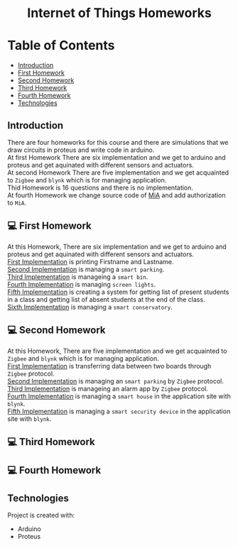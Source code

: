 # <p align="center">Internet of Things Homeworks</p>

# Table of Contents
- [Introduction](https://github.com/mohammadtavakoli78/Internet-of-Things#introduction)
- [First Homework](https://github.com/mohammadtavakoli78/Internet-of-Things#-First-Homework)
- [Second Homework](https://github.com/mohammadtavakoli78/Internet-of-Things#-Second-Homework)
- [Third Homework](https://github.com/mohammadtavakoli78/Internet-of-Things#-Third-Homework)
- [Fourth Homework](https://github.com/mohammadtavakoli78/Internet-of-Things#-Fourth-Homework)
- [Technologies](https://github.com/mohammadtavakoli78/Internet-of-Things#technologies)

## Introduction
There are four homeworks for this course and there are simulations that we draw circuits in proteus and write code in arduino.<br>
At first Homework There are six implementation and we get to arduino and proteus and get aquinated with different sensors and actuators.<br>
At second Homework There are five implementation and we get acquainted to ```Zigbee``` and ```blynk``` which is for managing application.<br>
Thid Homework is 16 questions and there is no implementation.<br>
At fourth Homework we change source code of [MiA](https://github.com/I1820/mia) and add authorization to ```MiA```.<br>

## 💻 First Homework
At this Homework, There are six implementation and we get to arduino and proteus and get aquinated with different sensors and actuators.<br>
[First Implementation](https://github.com/mohammadtavakoli78/Internet-of-Things/tree/master/HW1/06.%20Hello%20World) is printing Firstname and Lastname.<br>
[Second Implementation](https://github.com/mohammadtavakoli78/Internet-of-Things/tree/master/HW1/07.%20smart%20parking) is managing a ```smart parking```.<br>
[Third Implementation](https://github.com/mohammadtavakoli78/Internet-of-Things/tree/master/HW1/08.%20smart%20bin) is manageing a ```smart bin```.<br>
[Fourth Implementation](https://github.com/mohammadtavakoli78/Internet-of-Things/tree/master/HW1/09.%20screen%20light) is managing ```screen lights```.<br>
[Fifth Implementation](https://github.com/mohammadtavakoli78/Internet-of-Things/tree/master/HW1/10.%20attendance%20system) is creating a system for getting list of present students in a class and getting list of absent students at the end of the class.<br>
[Sixth Implementation](https://github.com/mohammadtavakoli78/Internet-of-Things/tree/master/HW1/11.%20smart%20greenhouse) is managing a ```smart conservatory```.<br>

## 💻 Second Homework
At this Homework, There are five implementation and we get acquainted to ```Zigbee``` and ```blynk``` which is for managing application.<br>
[First Implementation](https://github.com/mohammadtavakoli78/Internet-of-Things/tree/master/HW2/06.%20Hello_Zigbee) is transferring data between two boards through ```Zigbee``` protocol.<br>
[Second Implementation](https://github.com/mohammadtavakoli78/Internet-of-Things/tree/master/HW2/07.%20Parking_door) is managing an ```smart parking``` by ```Zigbee``` protocol.<br>
[Third Implementation](https://github.com/mohammadtavakoli78/Internet-of-Things/tree/master/HW2/08.%20Alarm) is manageing an alarm app by ```Zigbee``` protocol.<br>
[Fourth Implementation](https://github.com/mohammadtavakoli78/Internet-of-Things/tree/master/HW2/09.%20Smart_home) is managing a ```smart house``` in the application site with ```blynk```.<br>
[Fifth Implementation](https://github.com/mohammadtavakoli78/Internet-of-Things/tree/master/HW2/10.%20Security_system) is managing a ```smart security device``` in the application site with ```blynk```.<br>

## 💻 Third Homework

## 💻 Fourth Homework

## Technologies
Project is created with:
* Arduino
* Proteus
